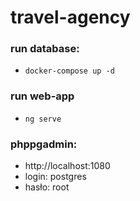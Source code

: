 # travel-agency


### run database: 
* `docker-compose up -d`

### run web-app
* `ng serve`

### phppgadmin:
* http://localhost:1080
* login: postgres
* hasło: root
